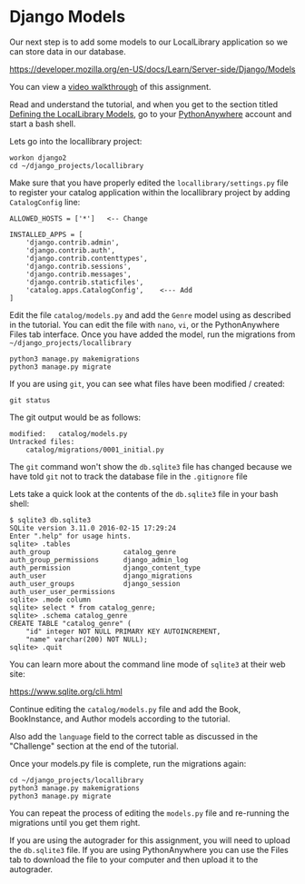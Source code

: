 Django Models
=============

Our next step is to add some models to our LocalLibrary application so we can store
data in our database.

https://developer.mozilla.org/en-US/docs/Learn/Server-side/Django/Models

You can view a
<a href="https://www.youtube.com/watch?v=2-QFePlm7GA&list=PLlRFEj9H3Oj5e-EH0t3kXrcdygrL9-u-Z&index=5" target="_blank">video walkthrough</a> of this assignment.

Read and understand the tutorial, and when you get to the section titled
<a href="https://developer.mozilla.org/en-US/docs/Learn/Server-side/Django/Models#Defining_the_LocalLibrary_Models" target="_blank">Defining the LocalLibrary Models</a>, 
go to your
<a href="https://www.pythonanywhere.com" target="_blank">PythonAnywhere</a>
account and start a bash shell.

Lets go into the locallibrary project:

    workon django2
    cd ~/django_projects/locallibrary

Make sure that you have properly edited the `locallibrary/settings.py` file to register your catalog
application within the locallibrary project by adding `CatalogConfig` line:

    ALLOWED_HOSTS = ['*']   <-- Change

    INSTALLED_APPS = [
        'django.contrib.admin',
        'django.contrib.auth',
        'django.contrib.contenttypes',
        'django.contrib.sessions',
        'django.contrib.messages',
        'django.contrib.staticfiles',
        'catalog.apps.CatalogConfig',    <--- Add
    ]

Edit the file `catalog/models.py` and add the `Genre` model using as described in the tutorial.
You can edit the file with `nano`, `vi`, or the PythonAnywhere Files tab interface.  Once you have added
the model, run the migrations from `~/django_projects/locallibrary`

    python3 manage.py makemigrations
    python3 manage.py migrate

If you are using `git`, you can see what files have been modified / created:

    git status

The git output would be as follows:

    modified:   catalog/models.py
    Untracked files:
        catalog/migrations/0001_initial.py   

The `git` command won't show the `db.sqlite3` file has changed because we have told `git`
not to track the database file in the `.gitignore` file

Lets take a quick look at the contents of the `db.sqlite3` file in your bash shell:

    $ sqlite3 db.sqlite3 
    SQLite version 3.11.0 2016-02-15 17:29:24
    Enter ".help" for usage hints.
    sqlite> .tables
    auth_group                  catalog_genre
    auth_group_permissions      django_admin_log
    auth_permission             django_content_type
    auth_user                   django_migrations
    auth_user_groups            django_session
    auth_user_user_permissions
    sqlite> .mode column
    sqlite> select * from catalog_genre;
    sqlite> .schema catalog_genre
    CREATE TABLE "catalog_genre" (
        "id" integer NOT NULL PRIMARY KEY AUTOINCREMENT, 
        "name" varchar(200) NOT NULL);
    sqlite> .quit  

You can learn more about the command line mode of `sqlite3` at their web site:

https://www.sqlite.org/cli.html

Continue editing the `catalog/models.py` file and add the Book, BookInstance, and Author models
according to the tutorial.

Also add the `language` field to the correct table as discussed in the "Challenge" section 
at the end of the tutorial.

Once your models.py file is complete, run the migrations again:

    cd ~/django_projects/locallibrary
    python3 manage.py makemigrations
    python3 manage.py migrate

You can repeat the process of editing the `models.py` file and re-running the migrations until you get them
right.

If you are using the autograder for this assignment, you will need to upload the
`db.sqlite3` file.  If you are using PythonAnywhere you can use the Files tab
to download the file to your computer and then upload it to the autograder.


